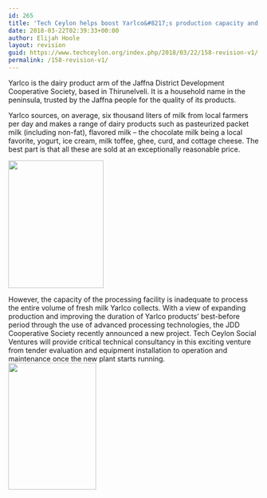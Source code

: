 ```yaml
---
id: 265
title: 'Tech Ceylon helps boost Yarlco&#8217;s production capacity and product quality'
date: 2018-03-22T02:39:33+00:00
author: Elijah Hoole
layout: revision
guid: https://www.techceylon.org/index.php/2018/03/22/158-revision-v1/
permalink: /158-revision-v1/
---
```

Yarlco is the dairy product arm of the Jaffna District Development Cooperative Society, based in Thirunelveli. It is a household name in the peninsula, trusted by the Jaffna people for the quality of its products.

Yarlco sources, on average, six thousand liters of milk from local farmers per day and makes a range of dairy products such as pasteurized packet milk (including non-fat), flavored milk &#8211; the chocolate milk being a local favorite, yogurt, ice cream, milk toffee, ghee, curd, and cottage cheese. The best part is that all these are sold at an exceptionally reasonable price.

<img loading="lazy" class="size-full wp-image-161 aligncenter" src="https://www.techceylon.info/wp-content/uploads/2018/02/Capture2.png" alt="" width="191" height="256" /> 

However, the capacity of the processing facility is inadequate to process the entire volume of fresh milk Yarlco collects. With a view of expanding production and improving the duration of Yarlco products&#8217; best-before period through the use of advanced processing technologies, the JDD Cooperative Society recently announced a new project. Tech Ceylon Social Ventures will provide critical technical consultancy in this exciting venture from tender evaluation and equipment installation to operation and maintenance once the new plant starts running.  
<img loading="lazy" class="size-full wp-image-160 aligncenter" src="https://www.techceylon.info/wp-content/uploads/2018/02/Capture1.png" alt="" width="176" height="254" />